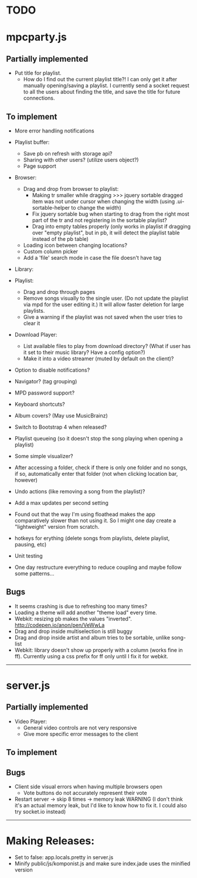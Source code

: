 TODO
====

# mpcparty.js

## Partially implemented
* Put title for playlist.
    * How do I find out the current playlist title?! I can only get it after manually opening/saving a playlist. I currently send a socket request to all the users about finding the title, and save the title for future connections.

## To implement
* More error handling notifications
* Playlist buffer:
    * Save pb on refresh with storage api?
    * Sharing with other users? (utilize users object?)
    * Page support
* Browser:
    * Drag and drop from browser to playlist:
        * Making tr smaller while dragging >>> jquery sortable dragged item was not under cursor when changing the width (using .ui-sortable-helper to change the width)
        * Fix jquery sortable bug when starting to drag from the right most part of the tr and not registering in the sortable playlist?
        * Drag into empty tables properly (only works in playlist if dragging over "empty playlist", but in pb, it will detect the playlist table instead of the pb table)
    * Loading icon between changing locations?
    * Custom column picker
    * Add a 'file' search mode in case the file doesn't have tag
* Library:
* Playlist:
    * Drag and drop through pages
    * Remove songs visually to the single user. (Do not update the playlist via mpd for the user editing it.) It will allow faster deletion for large playlists.
    * Give a warning if the playlist was not saved when the user tries to clear it
* Download Player:
    * List available files to play from download directory? (What if user has it set to their music library? Have a config option?)
    * Make it into a video streamer (muted by default on the client)?
* Option to disable notifications?
* Navigator? (tag grouping)
* MPD password support?
* Keyboard shortcuts?
* Album covers? (May use MusicBrainz)
* Switch to Bootstrap 4 when released?
* Playlist queueing (so it doesn't stop the song playing when opening a playlist)
* Some simple visualizer?
* After accessing a folder, check if there is only one folder and no songs, if so, automatically enter that folder (not when clicking location bar, however)
* Undo actions (like removing a song from the playlist)?
* Add a max updates per second setting
* Found out that the way I'm using floathead makes the app comparatively slower than not using it. So I might one day create a "lightweight" version from scratch.
* hotkeys for erything (delete songs from playlists, delete playlist, pausing, etc)

* Unit testing
* One day restructure everything to reduce coupling and maybe follow some patterns...

## Bugs
* It seems crashing is due to refreshing too many times?
* Loading a theme will add another "theme load" every time.
* Webkit: resizing pb makes the values "inverted". http://codepen.io/anon/pen/VeWwLa
* Drag and drop inside multiselection is still buggy
* Drag and drop inside artist and album tries to be sortable, unlike song-list
* Webkit: library doesn't show up properly with a column (works fine in ff). Currently using a css prefix for ff only until I fix it for webkit.

---

# server.js

## Partially implemented
* Video Player:
    * General video controls are not very responsive
    * Give more specific error messages to the client

## To implement

## Bugs
* Client side visual errors when having multiple browsers open
    * Vote buttons do not accurately represent their vote
* Restart server -> skip 8 times -> memory leak WARNING (I don't think it's an actual memory leak, but I'd like to know how to fix it. I could also try socket.io instead)

---

# Making Releases:
* Set to false: app.locals.pretty in server.js
* Minify public/js/komponist.js and make sure index.jade uses the minified version
